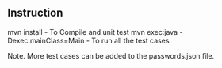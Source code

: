 ## Instruction

mvn install - To Compile and unit test
mvn exec:java -Dexec.mainClass=Main - To run all the test cases

Note. More test cases can be added to the passwords.json file.

